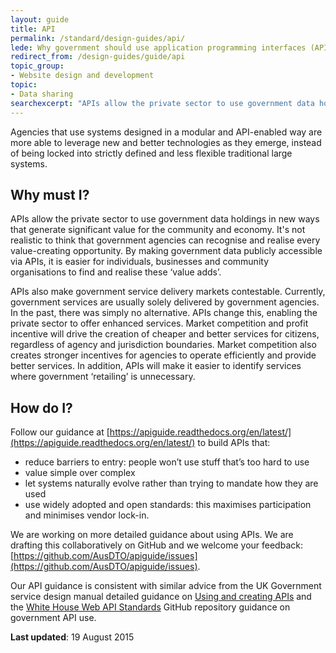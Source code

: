```yaml
---
layout: guide
title: API
permalink: /standard/design-guides/api/
lede: Why government should use application programming interfaces (APIs)
redirect_from: /design-guides/guide/api
topic_group:
- Website design and development
topic:
- Data sharing
searchexcerpt: "APIs allow the private sector to use government data holdings in new ways that generate significant value for the community and economy."
---
```

Agencies that use systems designed in a modular and API-enabled way are more able to leverage new and better technologies as they emerge, instead of being locked into strictly defined and less flexible traditional large systems.

## Why must I?

APIs allow the private sector to use government data holdings in new ways that generate significant value for the community and economy. It's not realistic to think that government agencies can recognise and realise every value-creating opportunity. By making government data publicly accessible via APIs, it is easier for individuals, businesses and community organisations to find and realise these ‘value adds’.

APIs also make government service delivery markets contestable. Currently, government services are usually solely delivered by government agencies. In the past, there was simply no alternative. APIs change this, enabling the private sector to offer enhanced services. Market competition and profit incentive will drive the creation of cheaper and better services for citizens, regardless of agency and jurisdiction boundaries. Market competition also creates stronger incentives for agencies to operate efficiently and provide better services. In addition, APIs will make it easier to identify services where government ‘retailing’ is unnecessary.

## How do I?

Follow our guidance at [https://apiguide.readthedocs.org/en/latest/](https://apiguide.readthedocs.org/en/latest/) to build APIs that:

*   reduce barriers to entry: people won’t use stuff that’s too hard to use
*   value simple over complex
*   let systems naturally evolve rather than trying to mandate how they are used
*   use widely adopted and open standards: this maximises participation and minimises vendor lock-in.

We are working on more detailed guidance about using APIs. We are drafting this collaboratively on GitHub and we welcome your feedback: [https://github.com/AusDTO/apiguide/issues](https://github.com/AusDTO/apiguide/issues).

Our API guidance is consistent with similar advice from the UK Government service design manual detailed guidance on [Using and creating APIs](https://www.gov.uk/service-manual/making-software/apis.html) and the [White House Web API Standards](https://github.com/WhiteHouse/api-standards) GitHub repository guidance on government API use.

**Last updated**: 19 August 2015
